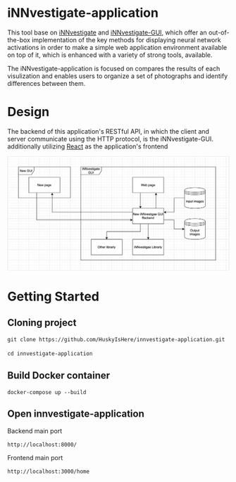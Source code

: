 # iNNvestigate-application

This tool base on [iNNvestigate](https://github.com/albermax/innvestigate) and [iNNvestigate-GUI](https://gitlab.com/grains2/innvestigate-gui), which offer an out-of-the-box implementation of the key methods for displaying neural network activations in order to make a simple web application environment available on top of it, which is enhanced with a variety of strong tools, available.

The iNNvestigate-application is focused on compares the results of each visulization and enables users to organize a set of photographs and identify differences between them.

# Design
The backend of this application's RESTful API, in which the client and server communicate using the HTTP protocol, is the iNNvestigate-GUI. additionally utilizing [React](https://react.dev/) as the application's frontend   

![img](Design.png)



# Getting Started
## Cloning project   
    git clone https://github.com/HuskyIsHere/innvestigate-application.git   

    cd innvestigate-application  
## Build Docker container
    docker-compose up --build
## Open innvestigate-application
Backend main port   

    http://localhost:8000/  

Frontend main port   

    http://localhost:3000/home
